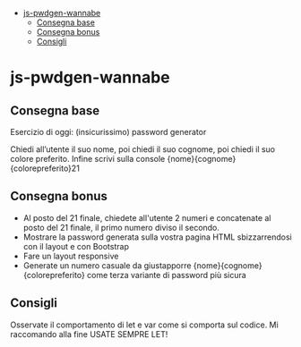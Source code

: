 - [js-pwdgen-wannabe](#js-pwdgen-wannabe)
  - [Consegna base](#consegna-base)
  - [Consegna bonus](#consegna-bonus)
  - [Consigli](#consigli)

# js-pwdgen-wannabe

## Consegna base

Esercizio di oggi: (insicurissimo) password generator

Chiedi all’utente il suo nome, poi chiedi il suo cognome, poi chiedi il suo colore preferito. Infine scrivi sulla console {nome}{cognome}{colorepreferito}21

## Consegna bonus

- Al posto del 21 finale, chiedete all'utente 2 numeri e concatenate al posto del 21 finale, il primo numero diviso il secondo.
- Mostrare la password generata sulla vostra pagina HTML sbizzarrendosi con il layout e con Bootstrap
- Fare un layout responsive
- Generate un numero casuale da giustapporre {nome}{cognome}{colorepreferito} come terza variante di password più sicura

## Consigli

Osservate il comportamento di let e var come si comporta sul codice. Mi raccomando alla fine USATE SEMPRE LET!

